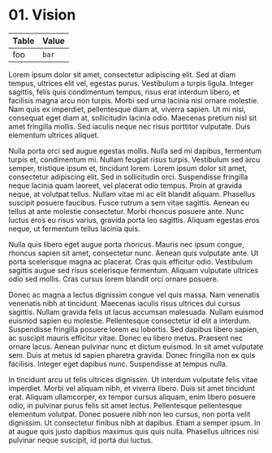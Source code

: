 # 01. Vision

| Table | Value |
| --- | --- |
| foo | `bar` |

Lorem ipsum dolor sit amet, consectetur adipiscing elit. Sed at diam tempus, ultrices elit vel, egestas purus. Vestibulum a turpis ligula. Integer sagittis, felis quis condimentum tempus, risus erat interdum libero, et facilisis magna arcu non turpis. Morbi sed urna lacinia nisl ornare molestie. Nam quis ex imperdiet, pellentesque diam at, viverra sapien. Ut mi nisi, consequat eget diam at, sollicitudin lacinia odio. Maecenas pretium nisl sit amet fringilla mollis. Sed iaculis neque nec risus porttitor vulputate. Duis elementum ultrices aliquet.

Nulla porta orci sed augue egestas mollis. Nulla sed mi dapibus, fermentum turpis et, condimentum mi. Nullam feugiat risus turpis. Vestibulum sed arcu semper, tristique ipsum et, tincidunt lorem. Lorem ipsum dolor sit amet, consectetur adipiscing elit. Sed in sollicitudin orci. Suspendisse fringilla neque lacinia quam laoreet, vel placerat odio tempus. Proin at gravida neque, at volutpat tellus. Nullam vitae mi ac elit blandit aliquam. Phasellus suscipit posuere faucibus. Fusce rutrum a sem vitae sagittis. Aenean eu tellus at ante molestie consectetur. Morbi rhoncus posuere ante. Nunc luctus eros eu risus varius, gravida porta leo sagittis. Aliquam egestas eros neque, ut fermentum tellus lacinia quis.

Nulla quis libero eget augue porta rhoncus. Mauris nec ipsum congue, rhoncus sapien sit amet, consectetur nunc. Aenean quis vulputate ante. Ut porta scelerisque magna ac placerat. Cras quis efficitur odio. Vestibulum sagittis augue sed risus scelerisque fermentum. Aliquam vulputate ultrices odio sed mollis. Cras cursus lorem blandit orci ornare posuere.

Donec ac magna a lectus dignissim congue vel quis massa. Nam venenatis venenatis nibh at tincidunt. Maecenas iaculis risus ultrices dui cursus sagittis. Nullam gravida felis ut lacus accumsan malesuada. Nullam euismod euismod sapien eu molestie. Pellentesque consectetur id elit a interdum. Suspendisse fringilla posuere lorem eu lobortis. Sed dapibus libero sapien, ac suscipit mauris efficitur vitae. Donec eu libero metus. Praesent nec ornare lacus. Aenean pulvinar nunc et dictum euismod. In sit amet vulputate sem. Duis at metus id sapien pharetra gravida. Donec fringilla non ex quis facilisis. Integer eget dapibus nunc. Suspendisse at tempus nulla.

In tincidunt arcu ut felis ultrices dignissim. Ut interdum vulputate felis vitae imperdiet. Morbi vel aliquam nibh, et viverra libero. Duis sit amet tincidunt erat. Aliquam ullamcorper, ex tempor cursus aliquam, enim libero posuere odio, in pulvinar purus felis sit amet lectus. Pellentesque pellentesque elementum volutpat. Donec posuere nibh non leo cursus, non porta velit dignissim. Ut consectetur finibus nibh at dapibus. Etiam a semper ipsum. In at augue quis justo dapibus maximus quis quis nulla. Phasellus ultrices nisi pulvinar neque suscipit, id porta dui luctus.
